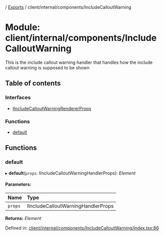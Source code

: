 [](../README.md) / [Exports](../modules.md) / client/internal/components/IncludeCalloutWarning

# Module: client/internal/components/IncludeCalloutWarning

This is the include callout warning handler that handles how the include callout warning
is supposed to be shown

## Table of contents

### Interfaces

- [IIncludeCalloutWarningRendererProps](../interfaces/client_internal_components_includecalloutwarning.iincludecalloutwarningrendererprops.md)

### Functions

- [default](client_internal_components_includecalloutwarning.md#default)

## Functions

### default

▸ **default**(`props`: IIncludeCalloutWarningHandlerProps): *Element*

#### Parameters:

Name | Type |
:------ | :------ |
`props` | IIncludeCalloutWarningHandlerProps |

**Returns:** *Element*

Defined in: [client/internal/components/IncludeCalloutWarning/index.tsx:86](https://github.com/onzag/itemize/blob/5fcde7cf/client/internal/components/IncludeCalloutWarning/index.tsx#L86)
